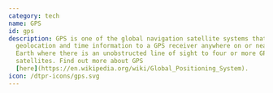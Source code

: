 ```yaml
---
category: tech
name: GPS
id: gps
description: GPS is one of the global navigation satellite systems that provides
  geolocation and time information to a GPS receiver anywhere on or near the
  Earth where there is an unobstructed line of sight to four or more GPS
  satellites. Find out more about GPS
  [here](https://en.wikipedia.org/wiki/Global_Positioning_System).
icon: /dtpr-icons/gps.svg
---
```

